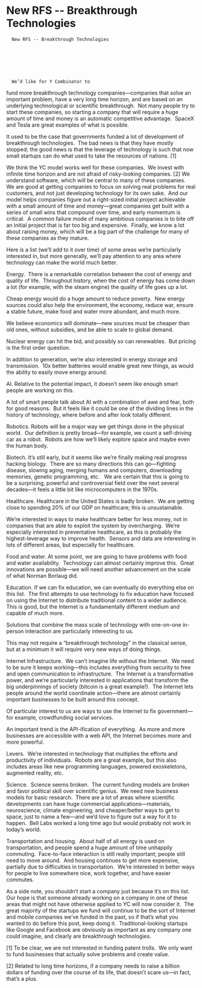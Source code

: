 # New RFS -- Breakthrough Technologies


    
  
    

    
      New RFS -- Breakthrough Technologies

      
    
  

  
    
      We’d like for Y Combinator to
fund more breakthrough technology companies—companies that solve an important
problem, have a very long time horizon, and are based on an underlying
technological or scientific breakthrough. 
Not many people try to start these companies, so starting a company that
will require a huge amount of time and money is an automatic competitive
advantage.  SpaceX and Tesla are great
examples of what is possible.


















It used to be the case
that governments funded a lot of development of breakthrough technologies.  The bad news is that they have mostly
stopped; the good news is that the leverage of technology is such that now
small startups can do what used to take the resources of nations. [1]

We think the YC model
works well for these companies.  We
invest with infinite time horizon and are not afraid of risky-looking
companies. [2] We understand software, which will be central to many of these
companies.  We are good at getting
companies to focus on solving real problems for real customers, and not just
developing technology for its own sake.  And
our model helps companies figure out a right-sized initial project achievable
with a small amount of time and money—great companies get built with a series
of small wins that compound over time, and early momentum is critical.  A common failure mode of many ambitious
companies is to bite off an initial project that is far too big and
expensive.  Finally, we know a lot about
raising money, which will be a big part of the challenge for many of these
companies as they mature.

Here is a list (we’ll
add to it over time) of some areas we’re particularly interested in, but more
generally, we’ll pay attention to any area where technology can make the world
much better.

Energy.  There is a remarkable correlation between the
cost of energy and quality of life. 
Throughout history, when the cost of energy has come down a lot (for
example, with the steam engine) the quality of life goes up a lot.

Cheap energy would
do a huge amount to reduce poverty.  New
energy sources could also help the environment, the economy, reduce war, ensure
a stable future, make food and water more abundant, and much more.

We believe economics
will dominate—new sources must be cheaper than old ones, without subsidies, and
be able to scale to global demand.

Nuclear energy can hit
the bid, and possibly so can renewables. 
But pricing is the first order question.

In addition to
generation, we’re also interested in energy storage and transmission.  10x better batteries would enable great new
things, as would the ability to easily move energy around. 

AI. Relative
to the potential impact, it doesn’t seem like enough smart people are
working on this.

A lot of smart people
talk about AI with a combination of awe and fear, both for good reasons.  But it feels like it could be one of the
dividing lines in the history of technology, where before and after look
totally different.

Robotics. Robots will be a major way we get things done in the physical
world.  Our definition is pretty broad—for
example, we count a self-driving car as a robot.  Robots are how we’ll likely explore space and
maybe even the human body.

Biotech.
It’s still early, but it seems like we’re finally making real progress hacking
biology.  There are so many directions this
can go—fighting disease, slowing aging, merging humans and computers,
downloading memories, genetic programming, etc.   We are certain that this is going to be a
surprising, powerful and controversial field over the next several decades—it
feels a little bit like microcomputers in the 1970s. 

Healthcare. Healthcare in the United States is badly broken.  We are getting close to spending 20% of our GDP
on healthcare; this is unsustainable.

We’re interested in ways
to make healthcare better for less money, not in companies that are able to
exploit the system by overcharging. 
We’re especially interested in preventative healthcare, as this is
probably the highest-leverage way to improve health.  Sensors and data are interesting in lots of
different areas, but especially for healthcare.

Food and water. At some point, we are going to have problems with food and water
availability.  Technology can almost
certainly improve this.  Great
innovations are possible—we will need another advancement on the scale of what
Norman Borlaug did. 

Education. If we can fix education, we can eventually do everything else on
this list.  The first attempts to use
technology to fix education have focused on using the Internet to distribute traditional
content to a wider audience.  This is
good, but the Internet is a fundamentally different medium and capable of much
more.

Solutions that combine
the mass scale of technology with one-on-one in-person interaction are
particularly interesting to us.

This may not require a
“breakthrough technology” in the classical sense, but at a minimum it will
require very new ways of doing things. 

Internet Infrastructure.  We can’t
imagine life without the Internet.  We
need to be sure it keeps working—this includes everything from security to free
and open communication to infrastructure. 
The Internet is a transformative power, and we’re particularly
interested in applications that transform the big underpinnings of society
(bitcoin is a great example!).  The
Internet lets people around the world coordinate action—there are almost
certainly important businesses to be built around this concept.

Of particular interest
to us are ways to use the Internet to fix government—for example, crowdfunding
social services.

An important trend is
the API-ification of everything.  As more
and more businesses are accessible with a web API, the Internet becomes more
and more powerful. 

Levers.  We’re interested in
technology that multiplies the efforts and productivity of individuals. 
Robots are a great example, but this also includes areas like new programming
languages, powered exoskeletons, augmented reality, etc.

Science.
 Science seems broken.  The current funding models are broken and
favor political skill over scientific genius. 
We need new business models for basic research.  There are a lot of areas where scientific
developments can have huge commercial applications—materials, neuroscience,
climate engineering, and cheaper/better ways to get to space, just to name a
few—and we’d love to figure out a way for it to happen.  Bell Labs worked a long time ago but would
probably not work in today’s world.

Transportation and housing.  About
half of all energy is used on transportation, and people spend a huge amount of
time unhappily commuting.  Face-to-face
interaction is still really important; people still need to move around.  And housing continues to get more expensive,
partially due to difficulties in transportation.  We’re interested in better ways for people to
live somewhere nice, work together, and have easier commutes.

As a side note, you
shouldn’t start a company just because it’s on this list.  Our hope is that someone already working on a
company in one of these areas that might not have otherwise applied to YC will
now consider it.  The great majority of
the startups we fund will continue to be the sort of Internet and mobile
companies we’ve funded in the past, so if that’s what you wanted to do before
this post, keep doing it.  Traditional-looking
startups like Google and Facebook are obviously as important as any company one
could imagine, and clearly are breakthrough technologies. 

[1] To be clear, we are
not interested in funding patent trolls. 
We only want to fund businesses that actually solve problems and create
value. 

[2] Related to long time
horizons, if a company needs to raise a billion dollars of funding over the
course of its life, that doesn’t scare us—in fact, that’s a plus.
    
  


  
